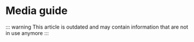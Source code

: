 # Media guide

::: warning
This article is outdated and may contain information that are not in use anymore
:::

<!--@include: ./add-media-file-to-resource.md -->
<!--@include: ./create-custom-filter.md -->
<!--@include: ./use-media-type-in-theme.md -->


